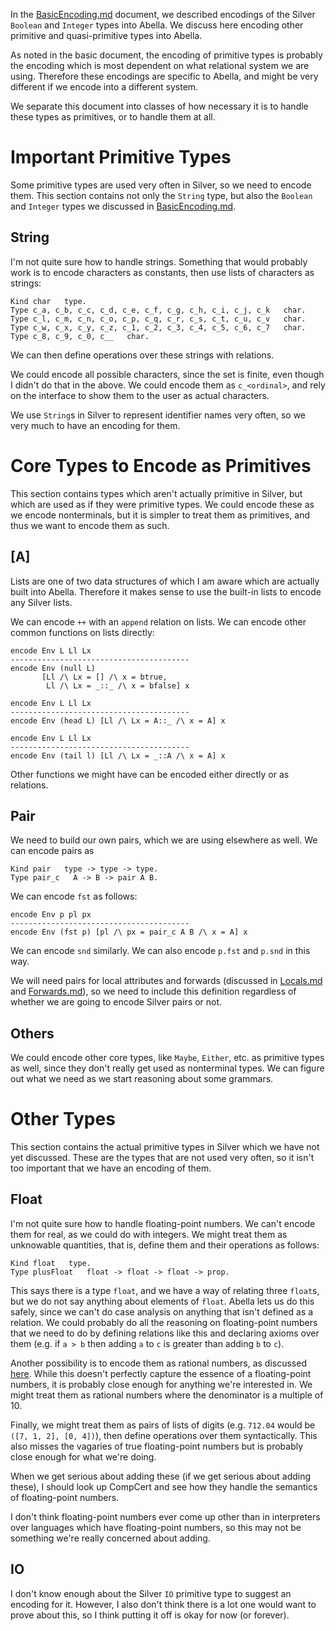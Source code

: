 
In the [BasicEncoding.md](BasicEncoding.md) document, we described
encodings of the Silver `Boolean` and `Integer` types into Abella.  We
discuss here encoding other primitive and quasi-primitive types into
Abella.

As noted in the basic document, the encoding of primitive types is
probably the encoding which is most dependent on what relational
system we are using.  Therefore these encodings are specific to
Abella, and might be very different if we encode into a different
system.

We separate this document into classes of how necessary it is to
handle these types as primitives, or to handle them at all.





# Important Primitive Types

Some primitive types are used very often in Silver, so we need to
encode them.  This section contains not only the `String` type, but
also the `Boolean` and `Integer` types we discussed in
[BasicEncoding.md](BasiceEncoding.md).



## String

I'm not quite sure how to handle strings.  Something that would
probably work is to encode characters as constants, then use lists
of characters as strings:
```
Kind char   type.
Type c_a, c_b, c_c, c_d, c_e, c_f, c_g, c_h, c_i, c_j, c_k   char.
Type c_l, c_m, c_n, c_o, c_p, c_q, c_r, c_s, c_t, c_u, c_v   char.
Type c_w, c_x, c_y, c_z, c_1, c_2, c_3, c_4, c_5, c_6, c_7   char.
Type c_8, c_9, c_0, c__   char.
```
We can then define operations over these strings with relations.

We could encode all possible characters, since the set is finite, even
though I didn't do that in the above.  We could encode them as
`c_<ordinal>`, and rely on the interface to show them to the user as
actual characters.

We use `String`s in Silver to represent identifier names very often,
so we very much to have an encoding for them.





# Core Types to Encode as Primitives

This section contains types which aren't actually primitive in Silver,
but which are used as if they were primitive types.  We could encode
these as we encode nonterminals, but it is simpler to treat them as
primitives, and thus we want to encode them as such.



## [A]

Lists are one of two data structures of which I am aware which are
actually built into Abella.  Therefore it makes sense to use the
built-in lists to encode any Silver lists.

We can encode `++` with an `append` relation on lists.  We can encode
other common functions on lists directly:
```
encode Env L Ll Lx
----------------------------------------
encode Env (null L)
       [Ll /\ Lx = [] /\ x = btrue,
        Ll /\ Lx = _::_ /\ x = bfalse] x
        
encode Env L Ll Lx
----------------------------------------
encode Env (head L) [Ll /\ Lx = A::_ /\ x = A] x

encode Env L Ll Lx
----------------------------------------
encode Env (tail l) [Ll /\ Lx = _::A /\ x = A] x
```
Other functions we might have can be encoded either directly or as
relations.



## Pair<A B>

We need to build our own pairs, which we are using elsewhere as well.
We can encode pairs as
```
Kind pair   type -> type -> type.
Type pair_c   A -> B -> pair A B.
```
We can encode `fst` as follows:
```
encode Env p pl px
----------------------------------------
encode Env (fst p) [pl /\ px = pair_c A B /\ x = A] x
```
We can encode `snd` similarly.  We can also encode `p.fst` and `p.snd`
in this way.

We will need pairs for local attributes and forwards (discussed in
[Locals.md](Locals.md) and [Forwards.md](Forwards.md)), so we need to
include this definition regardless of whether we are going to encode
Silver pairs or not.



## Others

We could encode other core types, like `Maybe`, `Either`, etc. as
primitive types as well, since they don't really get used as
nonterminal types.  We can figure out what we need as we start
reasoning about some grammars.





# Other Types

This section contains the actual primitive types in Silver which we
have not yet discussed.  These are the types that are not used very
often, so it isn't too important that we have an encoding of them.



## Float

I'm not quite sure how to handle floating-point numbers.  We can't
encode them for real, as we could do with integers.  We might treat
them as unknowable quantities, that is, define them and their
operations as follows:
```
Kind float   type.
Type plusFloat   float -> float -> float -> prop.
```
This says there is a type `float`, and we have a way of relating three
`float`s, but we do not say anything about elements of `float`.
Abella lets us do this safely, since we can't do case analysis on
anything that isn't defined as a relation.  We could probably do all
the reasoning on floating-point numbers that we need to do by defining
relations like this and declaring axioms over them (e.g. if `a > b`
then adding `a` to `c` is greater than adding `b` to `c`).

Another possibility is to encode them as rational numbers, as
discussed
[here](https://dl.acm.org/doi/pdf/10.1145/79204.79210?casa_token=ASUKkRej0gUAAAAA:vDI6abC0uagF1CxwVPW3Y24eRazJlKGAjgjvlHn_OIDKZZvVijzfc6qtipusewm6O4Kgx5tuxq25).
While this doesn't perfectly capture the essence of a floating-point
numbers, it is probably close enough for anything we're interested
in.  We might treat them as rational numbers where the denominator is
a multiple of 10.

Finally, we might treat them as pairs of lists of digits
(e.g. `712.04` would be `([7, 1, 2], [0, 4])`), then define operations
over them syntactically.  This also misses the vagaries of true
floating-point numbers but is probably close enough for what we're
doing.

When we get serious about adding these (if we get serious about adding
these), I should look up CompCert and see how they handle the
semantics of floating-point numbers.

I don't think floating-point numbers ever come up other than in
interpreters over languages which have floating-point numbers, so this
may not be something we're really concerned about adding.



## IO

I don't know enough about the Silver `IO` primitive type to suggest an
encoding for it.  However, I also don't think there is a lot one would
want to prove about this, so I think putting it off is okay for now
(or forever).

